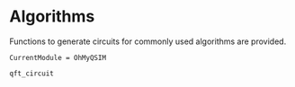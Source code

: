# Algorithms

Functions to generate circuits for commonly used algorithms are provided. 

```@meta
CurrentModule = OhMyQSIM
```

```@docs
qft_circuit
```
